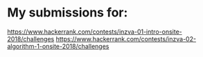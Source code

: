 # My submissions for:
https://www.hackerrank.com/contests/inzva-01-intro-onsite-2018/challenges
https://www.hackerrank.com/contests/inzva-02-algorithm-1-onsite-2018/challenges
